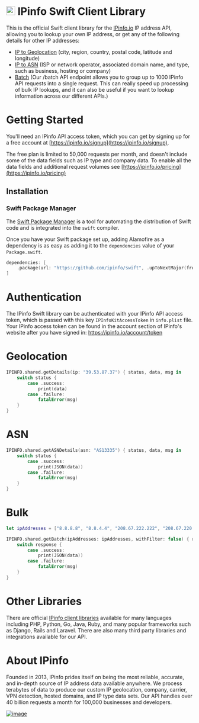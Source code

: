 
# [<img src="https://ipinfo.io/static/ipinfo-small.svg" alt="IPinfo" width="24"/>](https://ipinfo.io/) IPinfo Swift Client Library

This is the official Swift client library for the [IPinfo.io](https://ipinfo.io) IP address API, allowing you to lookup your own IP address, or get any of the following details for other IP addresses:

- [IP to Geolocation](https://ipinfo.io/ip-geolocation-api) (city, region, country, postal code, latitude and longitude)
- [IP to ASN](https://ipinfo.io/asn-api) (ISP or network operator, associated domain name, and type, such as business, hosting or company)
- [Batch](https://ipinfo.io/developers/advanced-usage#batching-requests) (Our /batch API endpoint allows you to group up to 1000 IPinfo API requests into a single request. This can really speed up processing of bulk IP lookups, and it can also be useful if you want to lookup information across our different APIs.)

# Getting Started
You'll need an IPinfo API access token, which you can get by signing up for a free account at [https://ipinfo.io/signup](https://ipinfo.io/signup).

The free plan is limited to 50,000 requests per month, and doesn't include some of the data fields such as IP type and company data. To enable all the data fields and additional request volumes see [https://ipinfo.io/pricing](https://ipinfo.io/pricing)


## Installation

### Swift Package Manager

The [Swift Package Manager](https://swift.org/package-manager/) is a tool for automating the distribution of Swift code and is integrated into the `swift` compiler. 

Once you have your Swift package set up, adding Alamofire as a dependency is as easy as adding it to the `dependencies` value of your `Package.swift`.

```swift
dependencies: [
    .package(url: "https://github.com/ipinfo/swift", .upToNextMajor(from: "0.0.1"))
]
```
# Authentication
The IPinfo Swift library can be authenticated with your IPinfo API access token, which is passed with this key `IPInfoKitAccessToken` in `info.plist` file. Your IPinfo access token can be found in the account section of IPinfo's website after you have signed in: https://ipinfo.io/account/token

# Geolocation
```swift
IPINFO.shared.getDetails(ip: "39.53.87.37") { status, data, msg in
    switch status {
        case .success:
            print(data)
        case .failure:
            fatalError(msg)
    }
}
```
# ASN
```swift
IPINFO.shared.getASNDetails(asn: "AS13335") { status, data, msg in
    switch status {
        case .success:
            print(JSON(data))
        case .failure:
            fatalError(msg)
    }
}
```
# Bulk
```swift
let ipAddresses = ["8.8.8.8", "8.8.4.4", "208.67.222.222", "208.67.220.220"]

IPINFO.shared.getBatch(ipAddresses: ipAddresses, withFilter: false) { response, data, msg in
    switch response {
        case .success:
            print(JSON(data))
        case .failure:
            fatalError(msg)
    }
}
```

# Other Libraries

There are official [IPinfo client libraries](https://ipinfo.io/developers/libraries) available for many languages including PHP, Python, Go, Java, Ruby, and many popular frameworks such as Django, Rails and Laravel. There are also many third party libraries and integrations available for our API.

# About IPinfo

Founded in 2013, IPinfo prides itself on being the most reliable, accurate, and in-depth source of IP address data available anywhere. We process terabytes of data to produce our custom IP geolocation, company, carrier, VPN detection, hosted domains, and IP type data sets. Our API handles over 40 billion requests a month for 100,000 businesses and developers.

[![image](https://avatars3.githubusercontent.com/u/15721521?s=128&u=7bb7dde5c4991335fb234e68a30971944abc6bf3&v=4)](https://ipinfo.io/)
